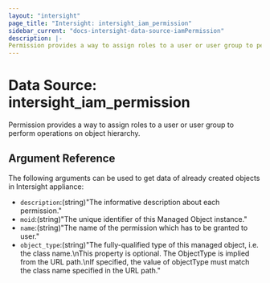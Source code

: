 ```yaml
---
layout: "intersight"
page_title: "Intersight: intersight_iam_permission"
sidebar_current: "docs-intersight-data-source-iamPermission"
description: |-
Permission provides a way to assign roles to a user or user group to perform operations on object hierarchy.
---
```


# Data Source: intersight_iam_permission
Permission provides a way to assign roles to a user or user group to perform operations on object hierarchy.
## Argument Reference
The following arguments can be used to get data of already created objects in Intersight appliance:
* `description`:(string)"The informative description about each permission."
* `moid`:(string)"The unique identifier of this Managed Object instance."
* `name`:(string)"The name of the permission which has to be granted to user."
* `object_type`:(string)"The fully-qualified type of this managed object, i.e. the class name.\nThis property is optional. The ObjectType is implied from the URL path.\nIf specified, the value of objectType must match the class name specified in the URL path."
